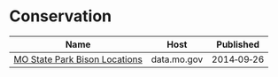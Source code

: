# Conservation

Name | Host | Published
---- | ---- | ---------
[MO State Park Bison Locations](../datasets/kw9k-iwnn.md) | data.mo.gov | 2014&#x2011;09&#x2011;26

